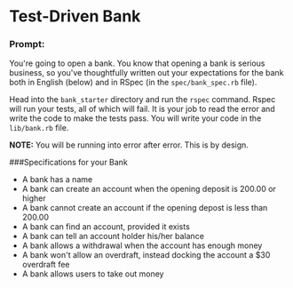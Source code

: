 # Test-Driven Bank

### Prompt:
You're going to open a bank. You know that opening a bank is serious business, so you've thoughtfully written out your expectations for the bank both in English (below) and in RSpec (in the `spec/bank_spec.rb` file).

Head into the `bank_starter` directory and run the `rspec` command. Rspec will run your tests, all of which will fail. It is your job to read the error and write the code to make the tests pass. You will write your code in the `lib/bank.rb` file.

__NOTE:__ You will be running into error after error. This is by design.

###Specifications for your Bank

* A bank has a name
* A bank can create an account when the opening deposit is 200.00 or higher
* A bank cannot create an account if the opening depost is less than 200.00
* A bank can find an account, provided it exists
* A bank can tell an account holder his/her balance
* A bank allows a withdrawal when the account has enough money
* A bank won't allow an overdraft, instead docking the account a $30 overdraft fee
* A bank allows users to take out money

